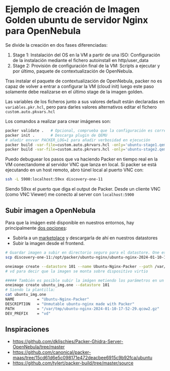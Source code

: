 # Ejemplo de creación de Imagen Golden ubuntu de servidor Nginx para OpenNebula

Se divide la creación en dos fases diferenciadas:
1. Stage 1: Instalación del OS en la VM a partir de una ISO: Configuración de la instalación mediante el fichero autoinstall en http/user_data
2. Stage 2: Provisión de configuración final de la VM: Scripts a ejecutar y por último, paquete de contextualización de OpenNebula.

Tras instalar el paquete de contextualización de OpenNebula, packer no es capaz de volver a entrar a configurar la VM (cloud init) luego este paso solamente debe realizarse en el último stage de la imagen golden.

Las variables de los ficheros junto a sus valores default están declaradas en `variables.pkr.hcl`, pero para darles valores alternativos editar el fichero `custom.auto.pkvars.hcl`

Los comandos a realizar para crear imágenes son:
```bash
packer validate .   # Opcional, comprueba que la configuración es correcta
packer init .       # Descarga plugin de QEMU
# añadir envvar PACKER_LOG=1 para añadir verbosidad en ejecución
packer build -var-file=custom.auto.pkrvars.hcl -only='ubuntu-stage1.qemu.stage1' .
packer build -var-file=custom.auto.pkrvars.hcl -only='ubuntu-stage2.qemu.stage2' .
```

Puedo debuguear los pasos que va haciendo Packer en tiempo real en la VM conectandome al servidor VNC que lanza en local. Si packer se está ejecutando en un host remoto, abro túnel local al puerto VNC con:
```bash
ssh -L 5900:localhost:59xx discovery-one-11
```
Siendo 59xx el puerto que diga el output de Packer.
Desde un cliente VNC (como VNC Viewer) me conecto al server con `localhost:5900`

## Subir imagen a OpenNebula
Para que la imágen esté disponible en nuestros entornos, hay principalmente [dos opciones](https://docs.opennebula.io/6.6/management_and_operations/storage_management/images.html#creating-images):
- Subirla a un [marketplace](https://docs.opennebula.io/6.6/marketplace/index.html#marketplaces) y descargarla de ahí en nuestros datastores
- Subir la imagen desde el frontend.
```bash
# Guardar imagen a subir en directorio seguro para el datastore. One es capaz de procesar imagenes con compresión gzip
scp discovery-one-11:/opt/packer/ubuntu-nginx/ubuntu-nginx-2024-01-10-17-52-29.qcow2.gz  /var/tmp/

oneimage create --datastore 101 --name Ubuntu-Nginx-Packer --path /var/tmp/ubuntu-nginx-2024-01-10-17-52-29.qcow2.gz --prefix vd --description "Unmutable ubuntu-nginx made with Packer"
# vd para decir que la imagen se monta sobre dispositivo virtio

##### También es posible subir la imágen metiendo los parámetros en un fichero plantilla
oneimage create ubuntu_img.one --datastore 101
# Siendo la plantilla:
cat ubuntu_img.one
NAME          = "Ubuntu-Nginx-Packer"
DESCRIPTION   = "Unmutable ubuntu-nginx made with Packer"
PATH          = "/var/tmp/ubuntu-nginx-2024-01-10-17-52-29.qcow2.gz"
DEV_PREFIX    = "vd"
```

## Inspiraciones

- https://github.com/dklischies/Packer-Ghidra-Server-OpenNebula/tree/master
- https://github.com/canonical/packer-maas/tree/15cd61d6e5c098171e472deacbee6915c9b92fca/ubuntu
- https://github.com/tylert/packer-build/tree/master/source


